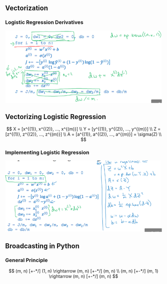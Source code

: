 ## Vectorization

### Logistic Regression Derivatives

![logistic regression derivatives](https://raw.githubusercontent.com/seanliu96/deeplearning.ai/master/COURSE%201%20Neural%20Networks%20and%20Deep%20Learning/week2/Python%20and%20Vectorization/images/logistic%20regression%20derivatives.png)

## Vectorizing Logistic Regression

$$
X = [x^{(1)}, x^{(2)}, ..., x^{(m)}] \\
Y = [y^{(1)}, y^{(2)}, ..., y^{(m)}] \\
Z = [z^{(1)}, z^{(2)}, ..., z^{(m)}] \\
A = [a^{(1)}, a^{(2)}, ..., a^{(m)}] = \sigma(Z) \\
$$

### Implementing Logistic Regression

![implementing logistic regression](https://raw.githubusercontent.com/seanliu96/deeplearning.ai/master/COURSE%201%20Neural%20Networks%20and%20Deep%20Learning/week2/Python%20and%20Vectorization/images/implementing%20logistic%20regression.png)

## Broadcasting in Python

### General Principle

$$
(m, n) [+-*/] (1, n) \rightarrow (m, n) [+-*/] (m, n) \\
(m, n) [+-*/] (m, 1) \rightarrow (m, n) [+-*/] (m, n)
$$

